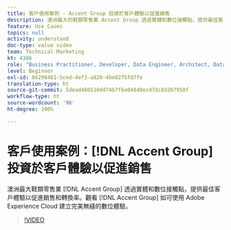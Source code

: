 ```yaml
---
title: 客戶使用案例 - Accent Group 投資於客戶體驗以促進銷售
description: 澳洲最大的鞋類零售業 Accent Group 透過實體和數位接觸點，提供最佳客戶體驗以促進銷售和轉換率。觀看 Accent Group 集團如何使用 Adobe Experience Cloud 打造順暢的數位體驗。
feature: Use Cases
topics: null
activity: understand
doc-type: value video
team: Technical Marketing
kt: 4386
role: "Business Practitioner, Developer, Data Engineer, Architect, Data Architect, Administrator, Leader"
level: Beginner
exl-id: 86298461-5ced-4ef3-a820-4be0275fd7fe
translation-type: ht
source-git-commit: 5dead486510dd74b7f6a04848ecd7dc03267958f
workflow-type: ht
source-wordcount: '96'
ht-degree: 100%

---
```


# 客戶使用案例：[!DNL Accent Group] 投資於客戶體驗以促進銷售

澳洲最大鞋類零售業 [!DNL Accent Group] 透過實體和數位接觸點，提供最佳客戶體驗以促進銷售和轉換率。觀看 [!DNL Accent Group] 如可使用 Adobe Experience Cloud 建立完美無縫的數位體驗。

>[!VIDEO](https://video.tv.adobe.com/v/31505/?quality=12)
